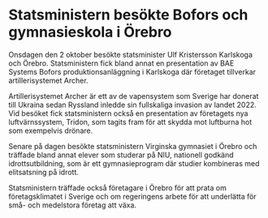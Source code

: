 # Statsministern besökte Bofors och gymnasieskola i Örebro

Onsdagen den 2 oktober besökte statsminister Ulf Kristersson Karlskoga och Örebro. Statsministern fick bland annat en presentation av BAE Systems Bofors produktionsanläggning i Karlskoga där företaget tillverkar artillerisystemet Archer.

Artillerisystemet Archer är ett av de vapensystem som Sverige har donerat till Ukraina sedan Ryssland inledde sin fullskaliga invasion av landet 2022\. Vid besöket fick statsministern också en presentation av företagets nya luftvärnssystem, Tridon, som tagits fram för att skydda mot luftburna hot som exempelvis drönare.

Senare på dagen besökte statsministern Virginska gymnasiet i Örebro och träffade bland annat elever som studerar på NIU, nationell godkänd idrottsutbildning, som är ett gymnasieprogram där studier kombineras med elitsatsning på idrott.

Statsministern träffade också företagare i Örebro för att prata om företagsklimatet i Sverige och om regeringens arbete för att underlätta för små\- och medelstora företag att växa.
